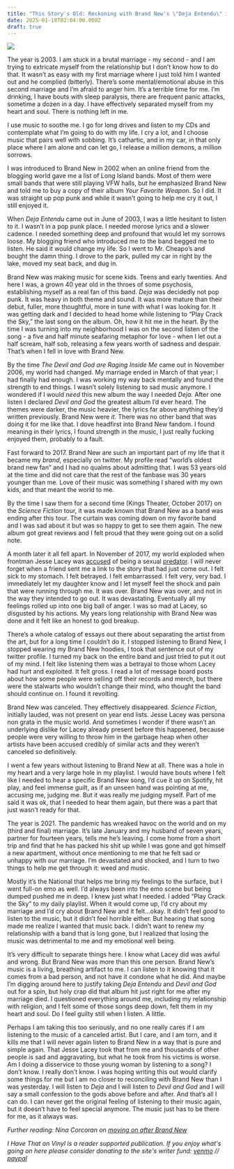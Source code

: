```yaml
---
title: "This Story's Old: Reckoning with Brand New's \"Deja Entendu\" in 2025"
date: 2025-01-18T02:04:00.000Z
draft: true
---
```



![](/images/upload/img_8235.jpg)




The year is 2003. I am stuck in a brutal marriage - my second - and I am trying to extricate myself from the relationship but I don’t know how to do that. It wasn’t as easy with my first marriage where I just told him I wanted out and he complied (bitterly). There’s some mental/emotional abuse in this second marriage and I’m afraid to anger him. It’s a terrible time for me. I’m drinking, I have bouts with sleep paralysis, there are frequent panic attacks, sometime a dozen in a day. I have effectively separated myself from my heart and soul. There is nothing left in me. 

I use music to soothe me. I go for long drives and listen to my CDs and contemplate what I’m going to do with my life. I cry a lot, and I choose music that pairs well with sobbing. It’s cathartic, and in my car, in that only place where I am alone and can let go, I release a million demons, a million sorrows.

I was introduced to Brand New in 2002 when an online friend from the blogging world gave me a list of Long Island bands. Most of them were small bands that were still playing VFW halls, but he emphasized Brand New and told me to buy a copy of their album *Your Favorite Weapon*. So I did. It was straight up pop punk and while it wasn’t going to help me cry it out, I still enjoyed it. 

When *Deja Entendu* came out in June of 2003, I was a little hesitant to listen to it. I wasn’t in a pop punk place. I needed morose lyrics and a slower cadence. I needed something deep and profound that would let my sorrows loose. My blogging friend who introduced me to the band begged me to listen. He said it would change my life. So I went to Mr. Cheapo’s and bought the damn thing. I drove to the park, pulled my car in right by the lake, moved my seat back, and dug in. 

Brand New was making music for scene kids. Teens and early twenties. And here I was, a grown 40 year old in the throes of some psychosis, establishing myself as a real fan of this band. *Deja* was decidedly not pop punk. It was heavy in both theme and sound. It was more mature than their debut, fuller, more thoughtful, more in tune with what I was looking for. It was getting dark and I decided to head home while listening to “Play Crack the Sky,” the last song on the album. Oh, how it hit me in the heart. By the time I was turning into my neighborhood I was on the second listen of the song - a five and half minute seafaring metaphor for love - when I let out a half scream, half sob, releasing a few years worth of sadness and despair. That’s when I fell in love with Brand New.

By the time *The Devil and God are Raging Inside Me* came out in November 2006, my world had changed. My marriage ended in March of that year; I had finally had enough. I was working my way back mentally and found the strength to end things. I wasn’t solely listening to sad music anymore. I wondered if I would *need* this new album the way I needed *Deja.* After one listen I declared *Devil and God* the greatest album I’d  ever heard. The themes were darker, the music heavier, the lyrics far above anything they’d written previously. Brand New were *it*. There was no other band that was doing it for me like that. I dove headfirst into Brand New fandom. I found meaning in their lyrics, I found strength in the music, I just really fucking enjoyed them, probably to a fault. 

Fast forward to 2017. Brand New are such an important part of my life that it became my *brand*, especially on twitter. My profile read “world’s oldest brand new fan” and I had no qualms about admitting that. I was 53 years old at the time and did not care that the rest of the fanbase was 30 years younger than me. Love of their music was something I shared with my own kids, and that meant the world to me. 

By the time I saw them for a second time (Kings Theater, October 2017) on the *Science Fiction* tour, it was made known that Brand New as a band was ending after this tour. The curtain was coming down on my favorite band and I was sad about it but was so happy to get to see them again. The new album got great reviews and I felt proud that they were going out on a solid note. 

A month later it all fell apart. In November of 2017, my world exploded when frontman Jesse Lacey was [accused](https://www.vulture.com/2017/11/multiple-people-accuse-jesse-lacey-of-misconduct-with-minors.html) of being a sexual [predator](https://pitchfork.com/news/two-alleged-victims-of-brand-news-jesse-lacey-detail-years-of-sexual-exploitation-of-minors/). I will never forget when a friend sent me a link to the story that had just come out. I felt sick to my stomach. I felt betrayed. I felt embarrassed. I felt very, very bad. I immediately let my daughter know and I let myself feel the shock and pain that were running through me. It was over. Brand New was over, and not in the way they intended to go out. It was devastating. Eventually all my feelings rolled up into one big ball of anger. I was so mad at Lacey, so disgusted by his actions. My years long relationship with Brand New was done and it felt like an honest to god breakup. 

There’s a whole catalog of essays out there about separating the artist from the art, but for a long time I couldn’t do it. I stopped listening to Brand New, I stopped wearing my Brand New hoodies, I took that sentence out of my twitter profile. I turned my back on the entire band and just tried to put it out of my mind. I felt like listening them was a betrayal to those whom Lacey had hurt and exploited. It felt gross. I read a lot of message board posts about how some people were selling off their records and merch, but there were the stalwarts who wouldn’t change their mind, who thought the band should continue on. I found it revolting.

Brand New was canceled. They effectively disappeared. *Science Fiction*, initially lauded, was not present on year end lists. Jesse Lacey was persona non grata in the music world. And sometimes I wonder if there wasn’t an underlying dislike for Lacey already present before this happened, because people were very willing to throw him in the garbage heap when other artists have been accused credibly of similar acts and they weren’t canceled so definitively. 

I went a few years without listening to Brand New at all. There was a hole in my heart and a very large hole in my playlist. I would have bouts where I felt like I needed to hear a specific Brand New song, I’d cue it up on Spotify, hit play, and feel immense guilt, as if an unseen hand was pointing at me, accusing me, judging me. But it was really me judging myself.  Part of me said it was ok, that I needed to hear them again, but there was a part that just wasn’t ready for that.

The year is 2021. The pandemic has wreaked havoc on the world and on my (third and final) marriage. It’s late January and my husband of seven years, partner for fourteen years, tells me he’s leaving. I come home from a short trip and find that he has packed his shit up while I was gone and got himself a new apartment, without once mentioning to me that he felt sad or unhappy with our marriage. I’m devastated and shocked, and I turn to two things to help me get through it: weed and music. 

Mostly it’s the National that helps me bring my feelings to the surface, but I went full-on emo as well. I’d always been into the emo scene but being dumped pushed me in deep. I knew just what I needed. I added “Play Crack the Sky” to my daily playlist. When it would come up, I’d cry about my marriage and I’d cry about Brand New and it felt…okay. It didn’t feel *good* to listen to the music, but it didn’t feel horrible either. But hearing that song made me realize I wanted that music back. I didn’t want to renew my relationship with a band that is long gone, but I realized that losing the music was detrimental to me and my emotional well being. 

It’s very difficult to separate things here. I know what Lacey did was awful and wrong. But Brand New was more than this one person. Brand New’s music is a  living, breathing artifact to me. I can listen to it knowing that it comes from a bad person, and not have it condone what he did. And maybe I’m digging around here to justify taking *Deja Entendu* and *Devil and God*  out for a spin, but holy crap did that album hit just right for me after my marriage died. I questioned everything around me, including my relationship with religion, and I felt some of those songs deep down, felt them in my heart and soul. Do I feel guilty still when I listen. A little. 

Perhaps I am taking this too seriously, and no one really cares if I am listening to the music of a canceled artist. But I care, and I am torn, and it kills me that I will never again listen to Brand New in a way that is pure and simple again. That Jesse Lacey took that from me and thousands of other people is sad and aggravating, but what he took from his victims is worse. Am I doing a disservice to those young woman by listening to a song? I don’t know. I really don’t know. I was hoping writing this out would clarify some things for me but I am no closer to reconciling with Brand New than I was yesterday. I will listen to *Deja* and I will listen to *Devil and God* and I will say a small confession to the gods above before and after. And that’s all I can do. I can never get the original feeling of listening to their music again, but it doesn’t have to feel special anymore. The music just has to be there for me, as it always was. 

*Further reading: Nina Corcoran on [moving on after Brand New](https://www.vice.com/en/article/8xvyek/brand-new-jesse-lacey-essay?utm_source=noiseytwitterus)*

*I Have That on Vinyl is a reader supported publication. If you enjoy what's going on here please consider donating to the site's writer fund: [venmo](https://account.venmo.com/u/Michele-Catalano2659) // [paypal](https://www.paypal.com/paypalme/goingitaloneny?country.x=US&locale.x=en_US)*

![]()

![]()
